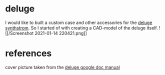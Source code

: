 # deluge
I would like to built a custom case and other accessories for the [deluge synthstrom](https://synthstrom.com/product/deluge/). So I started of with creating a CAD-model of the deluge itself.
![[/Screenshot 2021-01-14 220421.png]]

# references
cover picture taken from the [deluge google doc manual](https://docs.google.com/document/d/1FAeJ5f1sl3kKJgvbKmGRe3PIMjkaYrh3eAXF05PAV6k)
